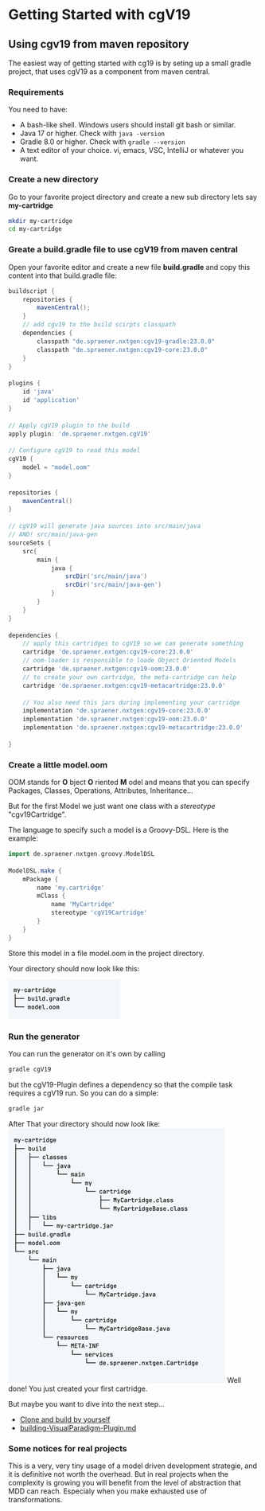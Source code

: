 # Getting Started with cgV19

## Using cgv19 from maven repository

The easiest way of getting started with cg19 is by seting up a small
gradle project, that uses cgV19 as a component from maven central.

### Requirements
You need to have:
* A bash-like shell. Windows users should install git bash or similar.
* Java 17 or higher. Check with ```java -version```
* Gradle 8.0 or higher. Check with ```gradle --version```
* A text editor of your choice. vi, emacs, VSC, IntelliJ or whatever you want.

### Create a new directory
Go to your favorite project directory and create a new sub directory
lets say __my-cartridge__

```bash
mkdir my-cartridge
cd my-cartridge
```

### Greate a build.gradle file to use cgV19 from maven central

Open your favorite editor and create a new file __build.gradle__ and
copy this content into that build.gradle file:

```groovy
buildscript {
    repositories {
        mavenCentral();
    }
    // add cgv19 to the build scirpts classpath
    dependencies {
        classpath "de.spraener.nxtgen:cgv19-gradle:23.0.0"
        classpath "de.spraener.nxtgen:cgv19-core:23.0.0"
    }
}

plugins {
    id 'java'
    id 'application'
}

// Apply cgV19 plugin to the build
apply plugin: 'de.spraener.nxtgen.cgV19'

// Configure cgV19 to read this model
cgV19 {
    model = "model.oom"
}

repositories {
    mavenCentral()
}

// cgV19 will generate java sources into src/main/java
// AND! src/main/java-gen
sourceSets {
    src{
        main {
            java {
                srcDir('src/main/java')
                srcDir('src/main/java-gen')
            }
        }
    }
}

dependencies {
    // apply this cartridges to cgV19 so we can generate something
    cartridge 'de.spraener.nxtgen:cgv19-core:23.0.0'
    // oom-loader is responsible to loade Object Oriented Models
    cartridge 'de.spraener.nxtgen:cgv19-oom:23.0.0'
    // to create your own cartridge, the meta-cartridge can help
    cartridge 'de.spraener.nxtgen:cgv19-metacartridge:23.0.0'

    // You also need this jars during implementing your cartridge
    implementation 'de.spraener.nxtgen:cgv19-core:23.0.0'
    implementation 'de.spraener.nxtgen:cgv19-oom:23.0.0'
    implementation 'de.spraener.nxtgen:cgv19-metacartridge:23.0.0'

}
```

### Create a little model.oom
OOM stands for __O__ bject __O__ riented __M__ odel and means that you
can specify Packages, Classes, Operations, Attributes, Inheritance... 

But for the first Model we just want one class with a _stereotype_ 
"cgv19Cartridge". 

The language to specify such a model is a Groovy-DSL. Here is the example:

```groovy
import de.spraener.nxtgen.groovy.ModelDSL

ModelDSL.make {
    mPackage {
        name 'my.cartridge'
        mClass {
            name 'MyCartridge'
            stereotype 'cgV19Cartridge'
        }
    }
}
```
Store this model in a file model.oom in the project directory.

Your directory should now look like this:

![dirTree-beforeGeneration.png](images%2FdirTree-beforeGeneration.png)

### Run the generator 
You can run the generator on it's own by calling 

```bash
gradle cgV19
```

but the cgV19-Plugin defines a dependency so that the compile task requires
a cgV19 run. So you can do a simple:

```bash
gradle jar
```

After That your directory should now look like:
![dirTree-afterGeneration.png](images%2FdirTree-afterGeneration.png)
Well done! You just created your first cartridge. 

But maybe you want to dive into the next step...

* [Clone and build by yourself](CloneAndBuildYourself.md)
* [building-VisualParadigm-Plugin.md](building-VisualParadigm-Plugin.md)

### Some notices for real projects

This is a very, very tiny usage of a model driven development strategie,
and it is definitive not worth the overhead. But in real projects
when the complexity is growing you will benefit from the level of
abstraction that MDD can reach. Especialy when you make exhausted use
of transformations.

